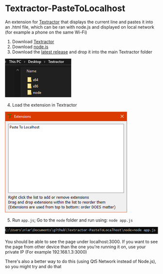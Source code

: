 # Textractor-PasteToLocalhost
An extension for [Textractor](https://github.com/Artikash/Textractor) that displays the current line and pastes it into an .html file, which can be ran with node.js and displayed on local network (for example a phone on the same Wi-Fi)

1. Download [Textractor](https://github.com/Artikash/Textractor)
2. Download [node.js](https://nodejs.org/en/download/)
3. Download the [latest release](https://github.com/quijotez/Textractor-PasteToLocalhost/releases/latest) and drop it into the main Textractor folder

![1](/pictures/1.png)

4. Load the extension in Textractor

![2](/pictures/2.png)

5. Run `app.js`; Go to the `node` folder and run using: ```node app.js```

![3](/pictures/3.png)

You should be able to see the page under localhost:3000.
If you want to see the page from other device than the one you're running it on, use your private IP (For example 192.168.1.3:3000)

There's also a better way to do this (using Qt5 Network instead of Node.js), so you might try and do that
